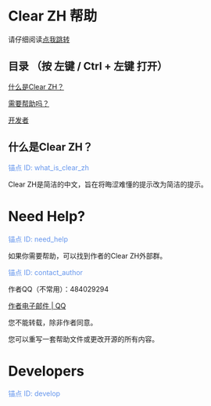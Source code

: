 # Clear ZH 帮助

请仔细阅读[点我跳转](#need_help)

## 目录 （按 左键 / Ctrl + 左键 打开）

[什么是Clear ZH？](#what_is_clear_zh)

[需要帮助吗？](#need_help)

[开发者](#develop)

## 什么是Clear ZH？

<a id="what_is_clear_zh" style="color: CornflowerBlue;">锚点 ID: what_is_clear_zh</a>

Clear ZH是简洁的中文，旨在将晦涩难懂的提示改为简洁的提示。


# Need Help?

<a id="need_help" style="color: CornflowerBlue;">锚点 ID: need_help</a>

如果你需要帮助，可以找到作者的Clear ZH外部群。

<a id="contact_author" style="color: CornflowerBlue;">锚点 ID: contact_author</a>

作者QQ（不常用）：484029294

[作者电子邮件 | QQ](mailto:484029294@qq.com)


您不能转载，除非作者同意。

您可以重写一套帮助文件或更改开源的所有内容。

# Developers 

<a id="develop" style="color: CornflowerBlue;">锚点 ID: develop</a>

